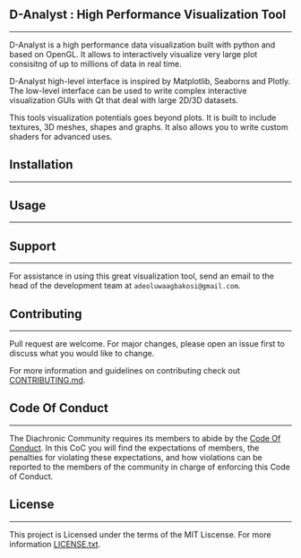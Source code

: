 ## D-Analyst : High Performance Visualization Tool
--------------------------------------------------
D-Analyst is a high performance data visualization built with python and based on OpenGL.
It allows to interactively visualize very large plot consisitng of up to millions of data in real time.

D-Analyst high-level interface is inspired by Matplotlib, Seaborns and Plotly.
The low-level interface can be used to write complex interactive visualization
GUIs with Qt that deal with large 2D/3D datasets.

This tools visualization potentials goes beyond plots. It is built to include textures, 3D meshes, shapes and graphs.
It also allows you to write custom shaders for advanced uses.

## Installation
-----------------


## Usage
---------


## Support
----------
For assistance in using this great visualization tool, send an email to the head of the development team at `adeoluwaagbakosi@gmail.com`.

## Contributing
-----------------
Pull request are welcome. For major changes, please open an issue first to discuss what you would like to change.

For more information and guidelines on contributing check out [CONTRIBUTING.md](./CONTRIBUTING.md).

## Code Of Conduct
------------------
The Diachronic Community requires its members to abide by the [Code Of Conduct](./CODE_OF_CONDUCT.md). In this CoC you will find the expectations of members, the penalties for violating these expectations, and how violations can be reported to the members of the community in charge of enforcing this Code of Conduct.

## License
----------
This project is Licensed under the terms of the MIT Liscense.
For more information [LICENSE.txt](./LICENSE.txt).